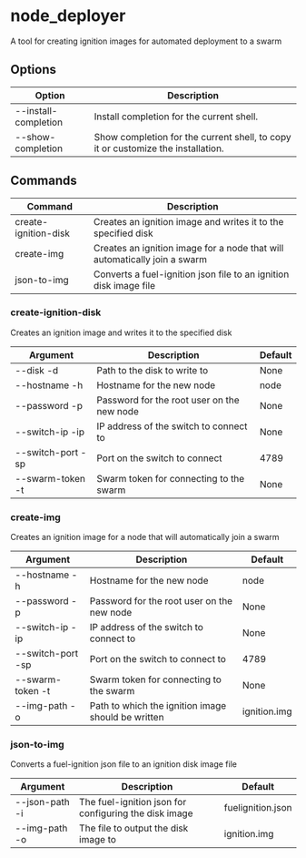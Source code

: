 # node_deployer

A tool for creating ignition images for automated deployment to a swarm

## Options

| **Option** | **Description** |
|----|----|
| --install-completion | Install completion for the current shell. |
| --show-completion | Show completion for the current shell, to copy it or customize the installation. |

## Commands

| **Command** | **Description** |
|----|----|
| create-ignition-disk | Creates an ignition image and writes it to the specified disk |
| create-img | Creates an ignition image for a node that will automatically join a swarm |
| json-to-img | Converts a fuel-ignition json file to an ignition disk image file |
                                                                                                                            
### create-ignition-disk
Creates an ignition image and writes it to the specified disk

| Argument | Description | Default |
|----|----|----|
| --disk  -d | Path to the disk to write to | None |
| --hostname  -h | Hostname for the new node | node |
| --password  -p | Password for the root user on the new node | None |
| --switch-ip  -ip | IP address of the switch to connect to | None |
| --switch-port  -sp | Port on the switch to connect | 4789 |
| --swarm-token  -t | Swarm token for connecting to the swarm | None |

### create-img
Creates an ignition image for a node that will automatically join a swarm

| Argument | Description | Default |
|----|----|----|
| --hostname  -h | Hostname for the new node | node |
| --password  -p | Password for the root user on the new node | None |
| --switch-ip  -ip | IP address of the switch to connect to | None |
| --switch-port  -sp | Port on the switch to connect to | 4789 |
| --swarm-token  -t | Swarm token for connecting to the swarm | None |
| --img-path  -o | Path to which the ignition image should be written | ignition.img |

### json-to-img
Converts a fuel-ignition json file to an ignition disk image file

| Argument | Description | Default |
|----|----|----|
| --json-path  -i | The fuel-ignition json for configuring the disk image | fuelignition.json |
| --img-path  -o | The file to output the disk image to | ignition.img |